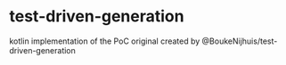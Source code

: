 # test-driven-generation
kotlin implementation of the PoC original created by @BoukeNijhuis/test-driven-generation
